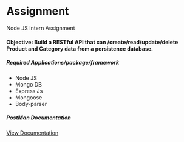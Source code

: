 # Assignment
Node JS Intern Assignment

<h4>Objective: Build a RESTful API that can /create/read/update/delete Product and Category data from a
persistence database.</h4>

<h5>Required Applications/package/framework</h5>
<ul>
    <li>Node JS</li>
    <li>Mongo DB</li>
    <li>Express Js</li>
    <li>Mongoose</li>
    <li>Body-parser</li>
</ul>

<h5>PostMan Documentation</h5>
<a href="https://documenter.getpostman.com/view/26157365/2s93CUKAzg">View Documentation</a>